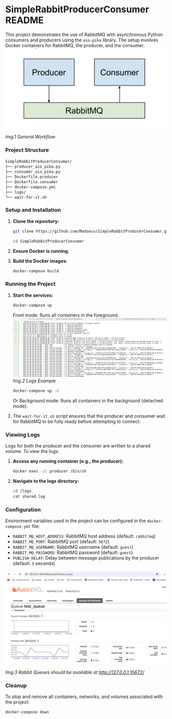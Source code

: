 # SimpleRabbitProducerConsumer README 

This project demonstrates the use of RabbitMQ with asynchronous Python consumers and producers using the `aio-pika` library. The setup involves Docker containers for RabbitMQ, the producer, and the consumer.
![General Workflow](img/workflow.png)

*Img.1 General Workflow*

### Project Structure

```
SimpleRabbitProducerConsumer/
├── producer_aio_pika.py
├── consumer_aio_pika.py
├── Dockerfile.producer
├── Dockerfile.consumer
├── docker-compose.yml
├── logs/
└── wait-for-it.sh
```


### Setup and Installation

1. **Clone the repository:**
   ```sh
   git clone https://github.com/Madaocv/SimpleRabbitProducerConsumer.git
   ```

   ```sh
   cd SimpleRabbitProducerConsumer
   ```
2. **Ensure Docker is running.**

3. **Build the Docker images:**
   ```sh
   docker-compose build
   ```

### Running the Project

1. **Start the services:**
   
   ```sh
   docker-compose up
   ```
   Front mode: Runs all containers in the foreground.
   ![Logs Example](img/logs.png)
   *Img.2 Logs Example*

   
   ```sh
   docker-compose up -d
   ```
   Or Background mode: Runs all containers in the background (detached mode).
2. The `wait-for-it.sh` script ensures that the producer and consumer wait for RabbitMQ to be fully ready before attempting to connect.

### Viewing Logs

Logs for both the producer and the consumer are written to a shared volume. To view the logs:

1. **Access any running container (e.g., the producer):**
   ```sh
   docker exec -it producer /bin/sh
   ```

2. **Navigate to the logs directory:**
   ```sh
   cd /logs
   cat shared.log
   ```

### Configuration

Environment variables used in the project can be configured in the `docker-compose.yml` file:

- `RABBIT_MQ_HOST_ADDRESS`: RabbitMQ host address (default: `rabbitmq`)
- `RABBIT_MQ_PORT`: RabbitMQ port (default: `5672`)
- `RABBIT_MQ_USERNAME`: RabbitMQ username (default: `guest`)
- `RABBIT_MQ_PASSWORD`: RabbitMQ password (default: `guest`)
- `PUBLISH_DELAY`: Delay between message publications by the producer (default: `5` seconds)

![Rabbit Queue](img/rabbit.png)

*Img.3 Rabbit Queues should be available at http://127.0.0.1:15672/*

### Cleanup

To stop and remove all containers, networks, and volumes associated with the project:

```sh
docker-compose down
```
